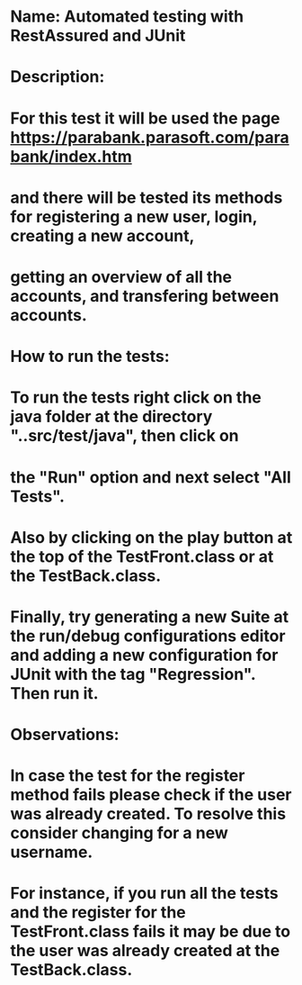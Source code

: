 # Name: Automated testing with RestAssured and JUnit

# Description:

# For this test it will be used the page https://parabank.parasoft.com/parabank/index.htm
# and there will be tested its methods for registering a new user, login, creating a new account,
# getting an overview of all the accounts, and transfering between accounts.

# How to run the tests:
# To run the tests right click on  the java folder at the directory "..src/test/java", then click on
# the "Run" option and next select "All Tests".
# Also by clicking on the play button at the top of the TestFront.class or at the TestBack.class.
# Finally, try generating a new Suite at the run/debug configurations editor and adding a new configuration for JUnit with the tag "Regression". Then run it.

# Observations:
# In case the test for the register method fails please check if the user was already created. To resolve this consider changing for a new username.
# For instance, if you run all the tests and the register for the TestFront.class fails it may be due to the user was already created at the TestBack.class.
